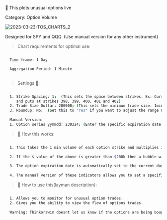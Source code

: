 🚀 This plots unusual options live

Category: Option Volume

![2023-03-23-TOS_CHARTS_2](https://user-images.githubusercontent.com/75052782/227285731-0b805b9a-704c-462f-8780-d08926980c08.png)

Designed for SPY and QQQ. (Use manual version for any other instrument)

> Chart requirements for optimal use:
```bash

  Time frame: 1 Day

  Aggregation Period: 1 Minute
  
```




> Settings 👷‍:

```bash

  1. Strike Spacing: 1;  (This sets the space between strikes. Ex: Current SPY price is 400. It will monitor calls
     and puts at strikes 398, 399, 400, 401 and 402)
  2. Trade Size Dollar: 200000; (This sets the minimum trade size. 1min option volume * price.)
  3. Roundup: No;  (Set this to "Yes" if you want to adjust the range monitored to higher strikes)
  
  Manual Version:
  1. Option series yymmdd: 230324; (Enter the specific expiration date you want to monitor)


 ```


> 🧪 How this works: 

```bash

  1. This takes the 1 min volume of each option strike and multiplies it by the option price.
  
  2. If the $ value of the above is greater than $200k then a bubble will appear on the strike line. (Green = Calls. Red = Puts).
  
  3. The option expiration date is automatically set to the current day.(Ideal for SPY and QQQ)
  
  4. The manual version of these indicators allows you to set a specific expiration date.

 ```
 
> 🦖 How to use this(layman description):
```bash

  1. Allows you to monitor for unusual option trades.
  2. Gives you the ability to view the flow of options trades.
  
  Warning: Thinkorswim doesnt let us know if the options are being bought or sold.
       
```
